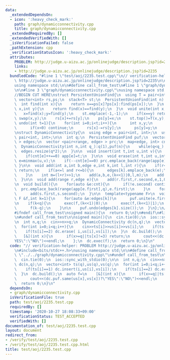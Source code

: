 ```yaml
---
data:
  _extendedDependsOn:
  - icon: ':heavy_check_mark:'
    path: graph/dynamicconnectivity.cpp
    title: graph/dynamicconnectivity.cpp
  _extendedRequiredBy: []
  _extendedVerifiedWith: []
  _isVerificationFailed: false
  _pathExtension: cpp
  _verificationStatusIcon: ':heavy_check_mark:'
  attributes:
    PROBLEM: http://judge.u-aizu.ac.jp/onlinejudge/description.jsp?id=2235
    links:
    - http://judge.u-aizu.ac.jp/onlinejudge/description.jsp?id=2235
  bundledCode: "#line 1 \"test/aoj/2235.test.cpp\"\n// verification-helper: PROBLEM\
    \ http://judge.u-aizu.ac.jp/onlinejudge/description.jsp?id=2235\n\n#include<bits/stdc++.h>\n\
    using namespace std;\n\n#define call_from_test\n#line 1 \"graph/dynamicconnectivity.cpp\"\
    \n\n#line 3 \"graph/dynamicconnectivity.cpp\"\nusing namespace std;\n#endif\n\
    //BEGIN CUT HERE\nstruct PersistentUnionFind{\n  using T = pair<int, int>;\n \
    \ vector<int> rs,ps;\n  stack<T> st;\n  PersistentUnionFind(int n):\n    rs(n,1),ps(n,0){iota(ps.begin(),ps.end(),0);}\n\
    \  int find(int x){\n    return x==ps[x]?ps[x]:find(ps[x]);\n  }\n  bool same(int\
    \ x,int y){\n    return find(x)==find(y);\n  }\n  void unite(int x,int y){\n \
    \   x=find(x);y=find(y);\n    st.emplace(-1,-1);\n    if(x==y) return;\n    if(rs[x]<rs[y])\
    \ swap(x,y);\n    rs[x]+=rs[y];\n    ps[y]=x;\n    st.top()=T(x,y);\n  }\n  void\
    \ undo(int t=1){\n    for(int i=0;i<t;i++){\n      int x,y;\n      tie(x,y)=st.top();st.pop();\n\
    \      if(x<0) continue;\n      rs[x]-=rs[y];\n      ps[y]=y;\n    }\n  }\n};\n\
    \nstruct DynamicConnectivity{\n  using edge = pair<int, int>;\n  using range =\
    \ pair<int, int>;\n\n  int q;\n  PersistentUnionFind puf;\n  vector< vector<edge>\
    \ > edges;\n  vector <pair<range, edge> > prc;\n  map<edge, int> cnt,app;\n\n\
    \  DynamicConnectivity(int n,int q_):q(1),puf(n){\n    while(q<q_) q<<=1;\n  \
    \  edges.resize(q*2);\n  }\n\n  void insert(int t,int u,int v){\n    edge e=minmax(u,v);\n\
    \    if(cnt[e]++==0) app[e]=t;\n  }\n\n  void erase(int t,int u,int v){\n    edge\
    \ e=minmax(u,v);\n    if(--cnt[e]==0) prc.emplace_back(range(app[e],t),e);\n \
    \ }\n\n  void add(int a,int b,edge e,int k,int l,int r){\n    if(r<=a or b<=l)\
    \ return;\n    if(a<=l and r<=b){\n      edges[k].emplace_back(e);\n      return;\n\
    \    }\n    int m=(l+r)>>1;\n    add(a,b,e,(k<<1)|0,l,m);\n    add(a,b,e,(k<<1)|1,m,r);\n\
    \  }\n\n  void add(range r,edge e){\n    add(r.first,r.second,e,1,0,q);\n  }\n\
    \n  void build(){\n    for(auto &e:cnt){\n      if(!e.second) continue;\n    \
    \  prc.emplace_back(range(app[e.first],q),e.first);\n    }\n    for(auto &s:prc)\n\
    \      add(s.first,s.second);\n  }\n\n  template<typename F>\n  void exec(const\
    \ F &f,int k=1){\n    for(auto &e:edges[k])\n      puf.unite(e.first,e.second);\n\
    \n    if(k<q){\n      exec(f,(k<<1)|0);\n      exec(f,(k<<1)|1);\n    }else{\n\
    \      f(k-q);\n    }\n\n    puf.undo(edges[k].size());\n  }\n};\n//END CUT HERE\n\
    #ifndef call_from_test\nsigned main(){\n  return 0;\n}\n#endif\n#line 8 \"test/aoj/2235.test.cpp\"\
    \n#undef call_from_test\n\nsigned main(){\n  cin.tie(0);\n  ios::sync_with_stdio(0);\n\
    \n  int n,q;\n  cin>>n>>q;\n  DynamicConnectivity dc(n,q);\n  vector<int> ts(q),us(q),vs(q);\n\
    \  for(int i=0;i<q;i++){\n    cin>>ts[i]>>us[i]>>vs[i];\n    if(ts[i]==1) dc.insert(i,us[i],vs[i]);\n\
    \    if(ts[i]==2) dc.erase( i,us[i],vs[i]);\n  }\n  dc.build();\n  auto f=\n \
    \   [&](int x){\n      if(x>=q||ts[x]!=3) return;\n      cout<<(dc.puf.same(us[x],vs[x])?\"\
    YES\":\"NO\")<<endl;\n    };\n  dc.exec(f);\n  return 0;\n}\n"
  code: "// verification-helper: PROBLEM http://judge.u-aizu.ac.jp/onlinejudge/description.jsp?id=2235\n\
    \n#include<bits/stdc++.h>\nusing namespace std;\n\n#define call_from_test\n#include\
    \ \"../../graph/dynamicconnectivity.cpp\"\n#undef call_from_test\n\nsigned main(){\n\
    \  cin.tie(0);\n  ios::sync_with_stdio(0);\n\n  int n,q;\n  cin>>n>>q;\n  DynamicConnectivity\
    \ dc(n,q);\n  vector<int> ts(q),us(q),vs(q);\n  for(int i=0;i<q;i++){\n    cin>>ts[i]>>us[i]>>vs[i];\n\
    \    if(ts[i]==1) dc.insert(i,us[i],vs[i]);\n    if(ts[i]==2) dc.erase( i,us[i],vs[i]);\n\
    \  }\n  dc.build();\n  auto f=\n    [&](int x){\n      if(x>=q||ts[x]!=3) return;\n\
    \      cout<<(dc.puf.same(us[x],vs[x])?\"YES\":\"NO\")<<endl;\n    };\n  dc.exec(f);\n\
    \  return 0;\n}\n"
  dependsOn:
  - graph/dynamicconnectivity.cpp
  isVerificationFile: true
  path: test/aoj/2235.test.cpp
  requiredBy: []
  timestamp: '2020-10-27 18:08:33+09:00'
  verificationStatus: TEST_ACCEPTED
  verifiedWith: []
documentation_of: test/aoj/2235.test.cpp
layout: document
redirect_from:
- /verify/test/aoj/2235.test.cpp
- /verify/test/aoj/2235.test.cpp.html
title: test/aoj/2235.test.cpp
---
```

